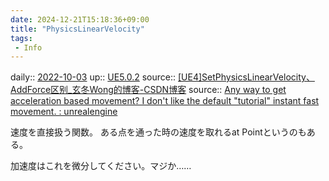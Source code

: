 ```yaml
---
date: 2024-12-21T15:18:36+09:00
title: "PhysicsLinearVelocity"
tags:
 - Info
---
```


daily:: [2022-10-03](Daily_Note/2022-10-03.md)
up:: [UE5.0.2](../Bar/App/UE5.0.2.md)
source:: [[UE4]SetPhysicsLinearVelocity、AddForce区别_玄冬Wong的博客-CSDN博客](https://blog.csdn.net/wag2765/article/details/84771702)
source:: [Any way to get acceleration based movement? I don't like the default "tutorial" instant fast movement. : unrealengine](https://www.reddit.com/r/unrealengine/comments/3apgi0/any_way_to_get_acceleration_based_movement_i_dont/)

速度を直接扱う関数。
ある点を通った時の速度を取れるat Pointというのもある。

加速度はこれを微分してください。マジか……